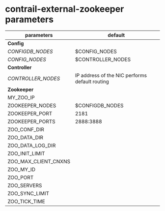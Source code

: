 # contrail-external-zookeeper parameters

| parameters           | default                                        |
| -------------------- | ---------------------------------------------- |
| **Config**           |                                                |
| *CONFIGDB_NODES*     | $CONFIG_NODES                                  |
| *CONFIG_NODES*       | $CONTROLLER_NODES                              |
| **Controller**       |                                                |
| *CONTROLLER_NODES*   | IP address of the NIC performs default routing |
| **Zookeeper**        |                                                |
| MY_ZOO_IP            |                                                |
| ZOOKEEPER_NODES      | $CONFIGDB_NODES                                |
| ZOOKEEPER_PORT       | 2181                                           |
| ZOOKEEPER_PORTS      | 2888:3888                                      |
| ZOO_CONF_DIR         |                                                |
| ZOO_DATA_DIR         |                                                |
| ZOO_DATA_LOG_DIR     |                                                |
| ZOO_INIT_LIMIT       |                                                |
| ZOO_MAX_CLIENT_CNXNS |                                                |
| ZOO_MY_ID            |                                                |
| ZOO_PORT             |                                                |
| ZOO_SERVERS          |                                                |
| ZOO_SYNC_LIMIT       |                                                |
| ZOO_TICK_TIME        |                                                |